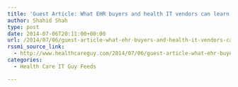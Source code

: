```yaml
---
title: 'Guest Article: What EHR buyers and health IT vendors can learn from the Nashville market'
author: Shahid Shah
type: post
date: 2014-07-06T20:11:00+00:00
url: /2014/07/06/guest-article-what-ehr-buyers-and-health-it-vendors-can-learn-from-the-nashville-market/
rssmi_source_link:
  - http://www.healthcareguy.com/2014/07/06/guest-article-what-ehr-buyers-and-health-it-vendors-can-learn-from-the-nashville-market/
categories:
  - Health Care IT Guy Feeds

---
```

